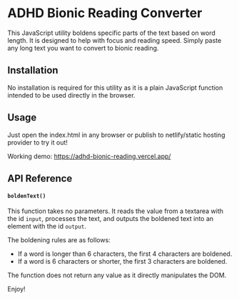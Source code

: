 # ADHD Bionic Reading Converter

This JavaScript utility boldens specific parts of the text based on word length. 
It is designed to help with focus and reading speed.
Simply paste any long text you want to convert to bionic reading.

## Installation

No installation is required for this utility as it is a plain JavaScript function intended to be used directly in the browser.

## Usage

Just open the index.html in any browser or publish to netlify/static hosting provider to try it out!

Working demo: https://adhd-bionic-reading.vercel.app/

## API Reference

#### `boldenText()`

This function takes no parameters. It reads the value from a textarea with the id `input`, processes the text, and outputs the boldened text into an element with the id `output`.

The boldening rules are as follows:
- If a word is longer than 6 characters, the first 4 characters are boldened.
- If a word is 6 characters or shorter, the first 3 characters are boldened.

The function does not return any value as it directly manipulates the DOM.

Enjoy!
